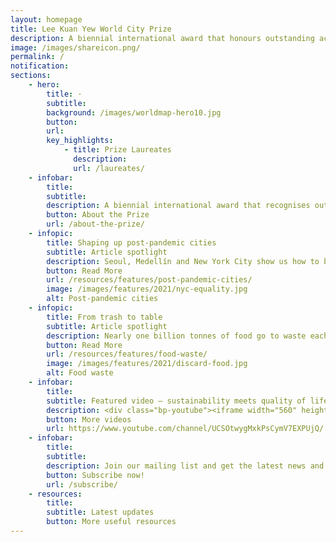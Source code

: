 ```yaml
---
layout: homepage
title: Lee Kuan Yew World City Prize
description: A biennial international award that honours outstanding achievements and contributions to the creation of liveable, vibrant and sustainable urban communities around the world
image: /images/shareicon.png/
permalink: /
notification: 
sections:
    - hero:
        title: ·
        subtitle: 
        background: /images/worldmap-hero10.jpg
        button: 
        url: 
        key_highlights:
            - title: Prize Laureates
              description: 
              url: /laureates/
    - infobar:    
        title: 
        subtitle: 
        description: A biennial international award that recognises outstanding cities in tackling urban challenges to bring about a holistic and sustained urban transformation.
        button: About the Prize
        url: /about-the-prize/
    - infopic:
        title: Shaping up post-pandemic cities
        subtitle: Article spotlight
        description: Seoul, Medellín and New York City show us how to build greener, fairer and more resilient economies and societies in a post-pandemic world.
        button: Read More
        url: /resources/features/post-pandemic-cities/
        image: /images/features/2021/nyc-equality.jpg
        alt: Post-pandemic cities
    - infopic:
        title: From trash to table
        subtitle: Article spotlight
        description: Nearly one billion tonnes of food go to waste each year, even as one in ten people suffer from hunger. More cities are taking a stand through various initiatives.
        button: Read More
        url: /resources/features/food-waste/
        image: /images/features/2021/discard-food.jpg
        alt: Food waste
    - infobar:    
        title: 
        subtitle: Featured video — sustainability meets quality of life
        description: <div class="bp-youtube"><iframe width="560" height="315" src="https://www.youtube.com/embed/lpvnAsDj2dA" title="YouTube video player" frameborder="0" allow="accelerometer; autoplay; clipboard-write; encrypted-media; gyroscope; picture-in-picture" allowfullscreen></iframe></div>
        button: More videos
        url: https://www.youtube.com/channel/UCSOtwygMxkPsCymV7EXPUjQ/
    - infobar:    
        title: 
        subtitle: 
        description: Join our mailing list and get the latest news and city-related articles in your inbox!
        button: Subscribe now!  
        url: /subscribe/
    - resources:
        title: 
        subtitle: Latest updates
        button: More useful resources
---
```

